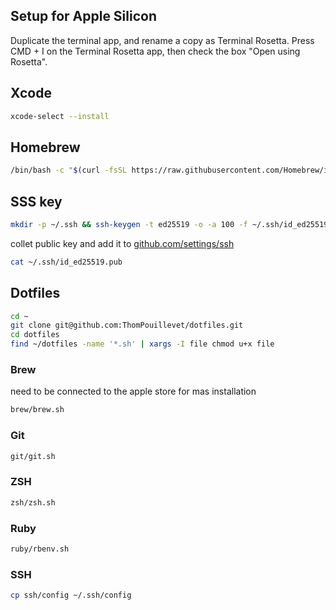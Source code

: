 ## Setup for Apple Silicon

Duplicate the terminal app, and rename a copy as Terminal Rosetta.
Press CMD + I on the Terminal Rosetta app, then check the box "Open using Rosetta".

## Xcode

```bash
xcode-select --install
```

## Homebrew

```bash
/bin/bash -c "$(curl -fsSL https://raw.githubusercontent.com/Homebrew/install/HEAD/install.sh)"
```

## SSS key

```bash
mkdir -p ~/.ssh && ssh-keygen -t ed25519 -o -a 100 -f ~/.ssh/id_ed25519 -C "TYPE_YOUR_EMAIL@HERE.com"
```

collet public key and add it to [github.com/settings/ssh](https://github.com/settings/ssh)

```bash
cat ~/.ssh/id_ed25519.pub
```

## Dotfiles

```bash
cd ~
git clone git@github.com:ThomPouillevet/dotfiles.git
cd dotfiles
find ~/dotfiles -name '*.sh' | xargs -I file chmod u+x file
```

### Brew

need to be connected to the apple store for mas installation

```bash
brew/brew.sh
```

### Git

```bash
git/git.sh
```

### ZSH

```bash
zsh/zsh.sh
```

### Ruby

```bash
ruby/rbenv.sh
```

### SSH

```bash
cp ssh/config ~/.ssh/config
```
